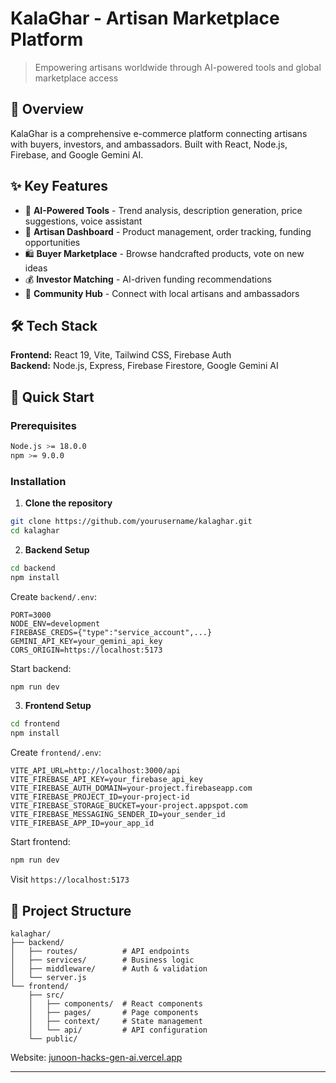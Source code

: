 # KalaGhar - Artisan Marketplace Platform

> Empowering artisans worldwide through AI-powered tools and global marketplace access
## 🌟 Overview

KalaGhar is a comprehensive e-commerce platform connecting artisans with buyers, investors, and ambassadors. Built with React, Node.js, Firebase, and Google Gemini AI.

## ✨ Key Features

- 🤖 **AI-Powered Tools** - Trend analysis, description generation, price suggestions, voice assistant
- 🎨 **Artisan Dashboard** - Product management, order tracking, funding opportunities
- 🛍️ **Buyer Marketplace** - Browse handcrafted products, vote on new ideas
- 💰 **Investor Matching** - AI-driven funding recommendations
- 🤝 **Community Hub** - Connect with local artisans and ambassadors

## 🛠 Tech Stack

**Frontend:** React 19, Vite, Tailwind CSS, Firebase Auth  
**Backend:** Node.js, Express, Firebase Firestore, Google Gemini AI  

## 🚀 Quick Start

### Prerequisites
```bash
Node.js >= 18.0.0
npm >= 9.0.0
```

### Installation

1. **Clone the repository**
```bash
git clone https://github.com/yourusername/kalaghar.git
cd kalaghar
```

2. **Backend Setup**
```bash
cd backend
npm install
```

Create `backend/.env`:
```env
PORT=3000
NODE_ENV=development
FIREBASE_CREDS={"type":"service_account",...}
GEMINI_API_KEY=your_gemini_api_key
CORS_ORIGIN=https://localhost:5173
```

Start backend:
```bash
npm run dev
```

3. **Frontend Setup**
```bash
cd frontend
npm install
```

Create `frontend/.env`:
```env
VITE_API_URL=http://localhost:3000/api
VITE_FIREBASE_API_KEY=your_firebase_api_key
VITE_FIREBASE_AUTH_DOMAIN=your-project.firebaseapp.com
VITE_FIREBASE_PROJECT_ID=your-project-id
VITE_FIREBASE_STORAGE_BUCKET=your-project.appspot.com
VITE_FIREBASE_MESSAGING_SENDER_ID=your_sender_id
VITE_FIREBASE_APP_ID=your_app_id
```

Start frontend:
```bash
npm run dev
```

Visit `https://localhost:5173`

## 📁 Project Structure
```
kalaghar/
├── backend/
│   ├── routes/          # API endpoints
│   ├── services/        # Business logic
│   ├── middleware/      # Auth & validation
│   └── server.js
└── frontend/
    ├── src/
    │   ├── components/  # React components
    │   ├── pages/       # Page components
    │   ├── context/     # State management
    │   └── api/         # API configuration
    └── public/
```

Website: [junoon-hacks-gen-ai.vercel.app](https://junoon-hacks-gen-ai.vercel.app/)

---